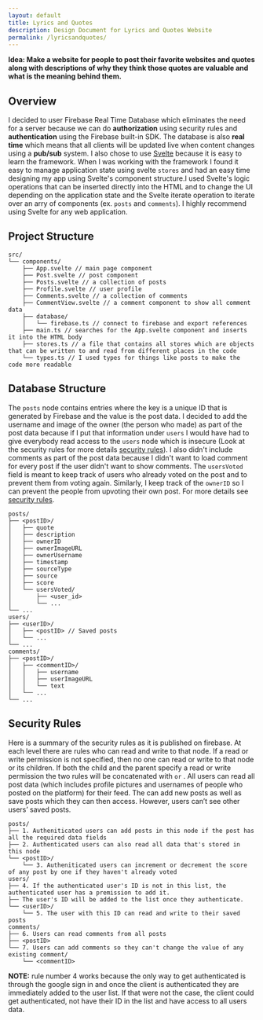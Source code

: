 ```yaml
---
layout: default
title: Lyrics and Quotes
description: Design Document for Lyrics and Quotes Website
permalink: /lyricsandquotes/
---
```

**Idea: Make a website for people to post their favorite websites and quotes along with descriptions of why they think those quotes are valuable and what is the meaning behind them.**

## Overview
I decided to user Firebase Real Time Database which eliminates the need for a server because we can do **authorization** using security rules and **authentication** using the Firebase built-in SDK. The database is also **real time** which means that all clients will be updated live when content changes using a **pub/sub** system. I also chose to use [Svelte](https://svelte.dev/) because it is easy to learn the framework. When I was working with the framework I found it easy to manage application state using svelte `stores` and had an easy time designing my app using Svelte's component structure.I used Svelte's logic operations that can be inserted directly into the HTML and to change the UI depending on the application state and the Svelte iterate operation to iterate over an arry of components (ex. `posts` and `comments`). I highly recommend using Svelte for any web application.

## Project Structure
```
src/
└── components/
    ├── App.svelte // main page component
    ├── Post.svelte // post component
    ├── Posts.svelte // a collection of posts
    ├── Profile.svelte // user profile
    ├── Comments.svelte // a collection of comments
    ├── CommentView.svelte // a comment component to show all comment data
    ├── database/
    │   └── firebase.ts // connect to firebase and export references
    ├── main.ts // searches for the App.svelte component and inserts it into the HTML body
    ├── stores.ts // a file that contains all stores which are objects that can be written to and read from different places in the code
    └── types.ts // I used types for things like posts to make the code more readable
```

## Database Structure
The `posts` node contains entries where the key is a unique ID that is generated by Firebase and the value is the post data. I decided to add the username and image of the owner (the person who made) as part of the post data because if I put that information under `users` I would have had to give everybody read access to the `users` node which is insecure (Look at the security rules for more details [security rules]()). I also didn't include comments as part of the post data because I didn't want to load comment for every post if the user didn't want to show comments. The `usersVoted` field is meant to keep track of users who already voted on the post and to prevent them from voting again. Similarly, I keep track of the `ownerID` so I can prevent the people from upvoting their own post. For more details see [security rules](). 
```
posts/
├── <postID>/
│   ├── quote
│   ├── description
│   ├── ownerID
│   ├── ownerImageURL
│   ├── ownerUsername
│   ├── timestamp
│   ├── sourceType
│   ├── source
│   ├── score
│   └── usersVoted/
│       ├── <user_id>
│       └── ...
└── ...
users/
├── <userID>/
│   ├── <postID> // Saved posts
│   └── ...
└── ...
comments/
├── <postID>/
│   ├── <commentID>/
│   │   ├── username
│   │   ├── userImageURL
│   │   └── text
│   └── ...
└── ...
```

## Security Rules
Here is a summary of the security rules as it is published on firebase. At each level there are rules who can read and write to that node. If a read or write permission is not specified, then no one can read or write to that node or its children. If both the child and the parent specify a read or write permission the  two rules will be concatenated with `or` . All users can read all post data (which includes profile pictures and usernames of people who posted on the platform) for their feed. The can add new posts as well as save posts which they can then access. However, users can’t see other users’ saved posts.
```
posts/
├── 1. Autheniticated users can add posts in this node if the post has all the required data fields
├── 2. Authenticated users can also read all data that's stored in this node
└── <postID>/
    └── 3. Autheniticated users can increment or decrement the score of any post by one if they haven't already voted
users/
├── 4. If the authenticated user's ID is not in this list, the authenticated user has a premission to add it. 
├── The user's ID will be added to the list once they authenticate.
└── <userID>/
    └── 5. The user with this ID can read and write to their saved posts
comments/
├── 6. Users can read comments from all posts
├── <postID>
└── 7. Users can add comments so they can't change the value of any existing comment/
    └── <commentID>
```
**NOTE:** rule number 4 works because the only way to get authenticated is through the google sign in and once the client is authenticated they are immediately added to the user list. If that were not the case, the client could get authenticated, not have their ID in the list and have access to all users data.

